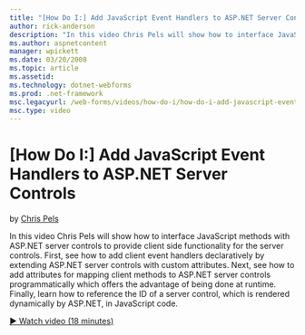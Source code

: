 ```yaml
---
title: "[How Do I:] Add JavaScript Event Handlers to ASP.NET Server Controls | Microsoft Docs"
author: rick-anderson
description: "In this video Chris Pels will show how to interface JavaScript methods with ASP.NET server controls to provide client side functionality for the server contr..."
ms.author: aspnetcontent
manager: wpickett
ms.date: 03/20/2008
ms.topic: article
ms.assetid: 
ms.technology: dotnet-webforms
ms.prod: .net-framework
msc.legacyurl: /web-forms/videos/how-do-i/how-do-i-add-javascript-event-handlers-to-aspnet-server-controls
msc.type: video
---
```

[How Do I:] Add JavaScript Event Handlers to ASP.NET Server Controls
====================
by [Chris Pels](https://twitter.com/chrispels)

In this video Chris Pels will show how to interface JavaScript methods with ASP.NET server controls to provide client side functionality for the server controls. First, see how to add client event handlers declaratively by extending ASP.NET server controls with custom attributes. Next, see how to add attributes for mapping client methods to ASP.NET server controls programmatically which offers the advantage of being done at runtime. Finally, learn how to reference the ID of a server control, which is rendered dynamically by ASP.NET, in JavaScript code.

[&#9654; Watch video (18 minutes)](https://channel9.msdn.com/Blogs/ASP-NET-Site-Videos/how-do-i-add-javascript-event-handlers-to-aspnet-server-controls)